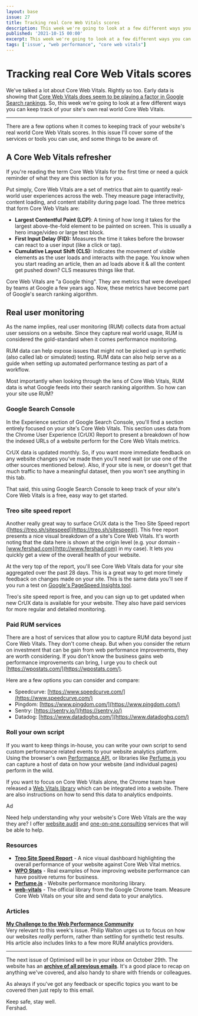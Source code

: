 ```yaml
---
layout: base
issue: 27
title: Tracking real Core Web Vitals scores
description: This week we're going to look at a few different ways you can keep track of your site's own real world Core Web Vitals.
published: '2021-10-15 00:00'
excerpt: This week we're going to look at a few different ways you can keep track of your site's own real world Core Web Vitals.
tags: ['issue', "web performance", "core web vitals"]
---
```

# Tracking real Core Web Vitals scores

We've talked a lot about Core Web Vitals. Rightly so too. Early data is showing that [Core Web Vitals does seem to be playing a factor in Google Search rankings](https://www.sistrix.com/blog/core-web-vitals-is-a-measurable-ranking-factor/). So, this week we're going to look at a few different ways you can keep track of your site's own real world Core Web Vitals.

***

There are a few options when it comes to keeping track of your website's real world Core Web Vitals scores. In this issue I'll cover some of the services or tools you can use, and some things to be aware of.

## A Core Web Vitals refresher

If you're reading the term Core Web Vitals for the first time or need a quick reminder of what they are this section is for you. 

Put simply, Core Web Vitals are a set of metrics that aim to quantify real-world user experiences across the web. They measure page interactivity, content loading, and content stability during page load. The three metrics that form Core Web Vitals are:

- **Largest Contentful Paint (LCP)**: A timing of how long it takes for the largest above-the-fold element to be painted on screen. This is usually a hero image/video or large text block.
- **First Input Delay (FID):** Measures the time it takes before the browser can react to a user input (like a click or tap).
- **Cumulative Layout Shift (CLS):** Indicates the movement of visible elements as the user loads and interacts with the page. You know when you start reading an article, then an ad loads above it & all the content get pushed down? CLS measures things like that.

Core Web Vitals are "a Google thing". They are metrics that were developed by teams at Google a few years ago. Now, these metrics have become part of Google's search ranking algorithm.

## Real user monitoring

As the name implies, real user monitoring (RUM) collects data from actual user sessions on a website. Since they capture real world usage, RUM is considered the gold-standard when it comes performance monitoring. 

RUM data can help expose issues that might not be picked up in synthetic (also called lab or simulated) testing. RUM data can also help serve as a guide when setting up automated performance testing as part of a workflow.

Most importantly when looking through the lens of Core Web Vitals, RUM data is what Google feeds into their search ranking algorithm. So how can your site use RUM?

### Google Search Console

In the Experience section of Google Search Console, you'll find a section entirely focused on your site's Core Web Vitals. This section uses data from the Chrome User Experience (CrUX) Report to present a breakdown of how the indexed URLs of a website perform for the Core Web Vitals metrics.

CrUX data is updated monthly. So, if you want more immediate feedback on any website changes you've made then you'll need wait (or use one of the other sources mentioned below). Also, if your site is new, or doesn't get that much traffic to have a meaningful dataset, then you won't see anything in this tab.

That said, this using Google Search Console to keep track of your site's Core Web Vitals is a free, easy way to get started.

### Treo site speed report

Another really great way to surface CrUX data is the Treo Site Speed report ([https://treo.sh/sitespeed](https://treo.sh/sitespeed)). This free report presents a nice visual breakdown of a site's Core Web Vitals. It's worth noting that the data here is shown at the origin level (e.g. your domain - [www.fershad.com](http://www.fershad.com) in my case). It lets you quickly get a view of the overall health of your website.

At the very top of the report, you'll see Core Web Vitals data for your site aggregated over the past 28 days. This is a great way to get more timely feedback on changes made on your site. This is the same data you'll see if you run a test on [Google's PageSpeed Insights tool](https://developers.google.com/speed/pagespeed/insights/).

Treo's site speed report is free, and you can sign up to get updated when new CrUX data is available for your website. They also have paid services for more regular and detailed monitoring.

### Paid RUM services

There are a host of services that allow you to capture RUM data beyond just Core Web Vitals. They don't come cheap. But when you consider the return on investment that can be gain from web performance improvements, they are worth considering. If you don't know the business gains web performance improvements can bring, I urge you to check out [https://wpostats.com/](https://wpostats.com/).

Here are a few options you can consider and compare:

- Speedcurve: [https://www.speedcurve.com/](https://www.speedcurve.com/)
- Pingdom: [https://www.pingdom.com/](https://www.pingdom.com/)
- Sentry: [https://sentry.io/](https://sentry.io/)
- Datadog: [https://www.datadoghq.com/](https://www.datadoghq.com/)

### Roll your own script

If you want to keep things in-house, you can write your own script to send custom performance related events to your website analytics platform. Using the browser's own [Performance API](https://developer.mozilla.org/en-US/docs/Web/API/Performance), or libraries like [Perfume.js](https://zizzamia.github.io/perfume/) you can capture a host of data on how your website (and individual pages) perform in the wild.

If you want to focus on Core Web Vitals alone, the Chrome team have released a [Web Vitals library](https://github.com/GoogleChrome/web-vitals) which can be integrated into a website. There are also instructions on how to send this data to analytics endpoints.

<div class="callout">
<p class="h3 title">Ad</p>
<p>Need help understanding why your website's Core Web Vitals are the way they are? I offer <a href="https://fershad.com/services/audits#vitals">website audit</a> and <a href="https://fershad.com/services/#call">one-on-one consulting</a> services that will be able to help.</p>
</div> 

### Resources

- **[Treo Site Speed Report](https://treo.sh/sitespeed)** - A nice visual dashboard highlighting the overall performance of your website against Core Web Vital metrics.
- **[WPO Stats](https://wpostats.com/)** - Real examples of how improving website performance can have positive returns for business.
- **[Perfume.js](https://zizzamia.github.io/perfume/)** - Website performance monitoring library.
- **[web-vitals](https://github.com/GoogleChrome/web-vitals)** - The official library from the Google Chrome team. Measure Core Web Vitals on your site and send data to your analytics.

### Articles

**[My Challenge to the Web Performance Community](https://philipwalton.com/articles/my-challenge-to-the-web-performance-community/?utm_source=pocket_mylist)**  
Very relevant to this week's issue. Philip Walton urges us to focus on how our websites *really* perform, rather than settling for synthetic test results. His article also includes links to a few more RUM analytics providers.

***

The next issue of Optimised will be in your inbox on October 29th. The website has an **[archive of all previous emails](https://optimised.email/)**. It's a good place to recap on anything we've covered, and also handy to share with friends or colleagues.

As always if you've got any feedback or specific topics you want to be covered then just reply to this email.

Keep safe, stay well.  
Fershad.